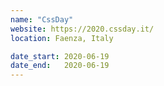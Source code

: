 ```yaml
---
name: "CssDay"
website: https://2020.cssday.it/
location: Faenza, Italy

date_start: 2020-06-19
date_end:   2020-06-19
---
```

